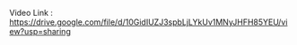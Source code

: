 Video Link : <a>https://drive.google.com/file/d/10GidIUZJ3spbLjLYkUv1MNyJHFH85YEU/view?usp=sharing</a>
